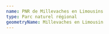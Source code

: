 ```yaml
---
name: PNR de Millevaches en Limousins
type: Parc naturel régional
geometryName: Millevaches en Limousin
---
```

